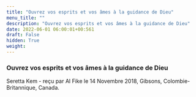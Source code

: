 ```yaml
---
title: "Ouvrez vos esprits et vos âmes à la guidance de Dieu"
menu_title: ""
description: "Ouvrez vos esprits et vos âmes à la guidance de Dieu"
date: 2022-06-01 06:00:01+00:561
draft: False
hidden: True
weight:
---
```

### Ouvrez vos esprits et vos âmes à la guidance de Dieu

Seretta Kem - reçu par Al Fike le 14 Novembre 2018, Gibsons, Colombie-Britannique, Canada.



